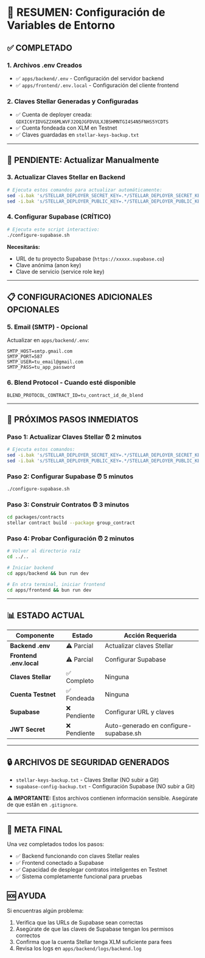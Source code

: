 # 🔧 RESUMEN: Configuración de Variables de Entorno

## ✅ **COMPLETADO**

### 1. **Archivos .env Creados**

- ✅ `apps/backend/.env` - Configuración del servidor backend
- ✅ `apps/frontend/.env.local` - Configuración del cliente frontend

### 2. **Claves Stellar Generadas y Configuradas**

- ✅ Cuenta de deployer creada: `GDXIC6YIDVGZ2X6MLWVFJ2OQJGFDVULXJBSHMNTGI4S4N5FNHS5YCDTS`
- ✅ Cuenta fondeada con XLM en Testnet
- ✅ Claves guardadas en `stellar-keys-backup.txt`

---

## 🔄 **PENDIENTE: Actualizar Manualmente**

### 3. **Actualizar Claves Stellar en Backend**

```bash
# Ejecuta estos comandos para actualizar automáticamente:
sed -i.bak 's/STELLAR_DEPLOYER_SECRET_KEY=.*/STELLAR_DEPLOYER_SECRET_KEY=SB6QF2KAY66NYHITMHFYGYZTIIVWCR7UHFJEBHTSBVQGKZTYPBGH3BWD/' apps/backend/.env
sed -i.bak 's/STELLAR_DEPLOYER_PUBLIC_KEY=.*/STELLAR_DEPLOYER_PUBLIC_KEY=GDXIC6YIDVGZ2X6MLWVFJ2OQJGFDVULXJBSHMNTGI4S4N5FNHS5YCDTS/' apps/backend/.env
```

### 4. **Configurar Supabase (CRÍTICO)**

```bash
# Ejecuta este script interactivo:
./configure-supabase.sh
```

**Necesitarás:**

- URL de tu proyecto Supabase (`https://xxxxx.supabase.co`)
- Clave anónima (anon key)
- Clave de servicio (service role key)

---

## 📋 **CONFIGURACIONES ADICIONALES OPCIONALES**

### 5. **Email (SMTP) - Opcional**

Actualizar en `apps/backend/.env`:

```env
SMTP_HOST=smtp.gmail.com
SMTP_PORT=587
SMTP_USER=tu_email@gmail.com
SMTP_PASS=tu_app_password
```

### 6. **Blend Protocol - Cuando esté disponible**

```env
BLEND_PROTOCOL_CONTRACT_ID=tu_contract_id_de_blend
```

---

## 🚀 **PRÓXIMOS PASOS INMEDIATOS**

### **Paso 1: Actualizar Claves Stellar** ⏰ 2 minutos

```bash
# Ejecuta estos comandos:
sed -i.bak 's/STELLAR_DEPLOYER_SECRET_KEY=.*/STELLAR_DEPLOYER_SECRET_KEY=SB6QF2KAY66NYHITMHFYGYZTIIVWCR7UHFJEBHTSBVQGKZTYPBGH3BWD/' apps/backend/.env
sed -i.bak 's/STELLAR_DEPLOYER_PUBLIC_KEY=.*/STELLAR_DEPLOYER_PUBLIC_KEY=GDXIC6YIDVGZ2X6MLWVFJ2OQJGFDVULXJBSHMNTGI4S4N5FNHS5YCDTS/' apps/backend/.env
```

### **Paso 2: Configurar Supabase** ⏰ 5 minutos

```bash
./configure-supabase.sh
```

### **Paso 3: Construir Contratos** ⏰ 3 minutos

```bash
cd packages/contracts
stellar contract build --package group_contract
```

### **Paso 4: Probar Configuración** ⏰ 2 minutos

```bash
# Volver al directorio raíz
cd ../..

# Iniciar backend
cd apps/backend && bun run dev

# En otra terminal, iniciar frontend
cd apps/frontend && bun run dev
```

---

## 📊 **ESTADO ACTUAL**

| Componente              | Estado       | Acción Requerida                       |
| ----------------------- | ------------ | -------------------------------------- |
| **Backend .env**        | ⚠️ Parcial   | Actualizar claves Stellar              |
| **Frontend .env.local** | ⚠️ Parcial   | Configurar Supabase                    |
| **Claves Stellar**      | ✅ Completo  | Ninguna                                |
| **Cuenta Testnet**      | ✅ Fondeada  | Ninguna                                |
| **Supabase**            | ❌ Pendiente | Configurar URL y claves                |
| **JWT Secret**          | ❌ Pendiente | Auto-generado en configure-supabase.sh |

---

## 🔒 **ARCHIVOS DE SEGURIDAD GENERADOS**

- `stellar-keys-backup.txt` - Claves Stellar (NO subir a Git)
- `supabase-config-backup.txt` - Configuración Supabase (NO subir a Git)

**⚠️ IMPORTANTE:** Estos archivos contienen información sensible. Asegúrate de que están en `.gitignore`.

---

## 🎯 **META FINAL**

Una vez completados todos los pasos:

- ✅ Backend funcionando con claves Stellar reales
- ✅ Frontend conectado a Supabase
- ✅ Capacidad de desplegar contratos inteligentes en Testnet
- ✅ Sistema completamente funcional para pruebas

## 🆘 **AYUDA**

Si encuentras algún problema:

1. Verifica que las URLs de Supabase sean correctas
2. Asegúrate de que las claves de Supabase tengan los permisos correctos
3. Confirma que la cuenta Stellar tenga XLM suficiente para fees
4. Revisa los logs en `apps/backend/logs/backend.log`
